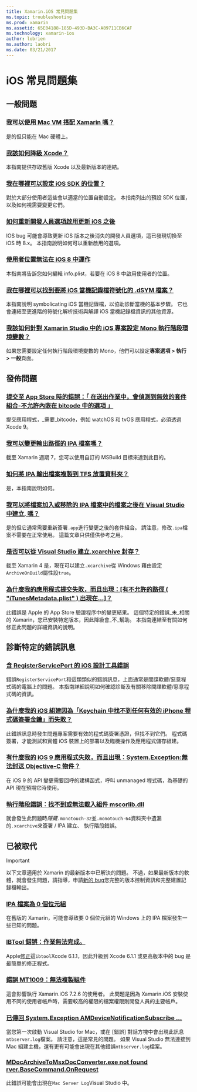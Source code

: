 ```yaml
---
title: Xamarin.iOS 常見問題集
ms.topic: troubleshooting
ms.prod: xamarin
ms.assetid: 65E04188-185D-493D-BA3C-A89711CB6CAF
ms.technology: xamarin-ios
author: lobrien
ms.author: laobri
ms.date: 03/21/2017
---
```


# <a name="ios-frequently-asked-questions"></a>iOS 常見問題集

## <a name="general-questions"></a>一般問題

### <a name="can-i-use-a-mac-vm-with-xamarinmac-vmmd"></a>[我可以使用 Mac VM 搭配 Xamarin 嗎？](mac-vm.md)
是的但只能在 Mac 硬體上。

### <a name="how-can-i-downgrade-xcodedowngrade-xcodemd"></a>[我該如何降級 Xcode？](downgrade-xcode.md)
本指南提供存取舊版 Xcode 以及最新版本的連結。

### <a name="where-can-i-set-my-ios-sdk-locationsios-sdkmd"></a>[我在哪裡可以設定 iOS SDK 的位置？](ios-sdk.md)
對於大部分使用者這些會以適當的位置自動設定。 本指南列出的預設 SDK 位置，以及如何視需要變更它們。

### <a name="how-can-i-reenable-developer-options-after-updating-iosupdate-developer-optionsmd"></a>[如何重新開發人員選項啟用更新 iOS 之後](update-developer-options.md)
IOS bug 可能會導致更新 iOS 版本之後消失的開發人員選項，這已發現切換至 iOS 時 8.x。 本指南說明如何可以重新啟用的選項。

### <a name="user-location-not-working-in-ios-8ios8-user-locationmd"></a>[使用者位置無法在 iOS 8 中運作](ios8-user-location.md)
本指南將告訴您如何編輯 info.plist，若要在 iOS 8 中啟用使用者的位置。

### <a name="where-can-i-find-the-dsym-file-to-symbolicate-ios-crash-logssymbolicate-ios-crashmd"></a>[我在哪裡可以找到要將 iOS 當機記錄檔符號化的 .dSYM 檔案？](symbolicate-ios-crash.md)
本指南說明 symbolicating iOS 當機記錄檔，以協助診斷當機的基本步驟。 它也會連結至更進階的符號化解析技術與解譯 iOS 當機記錄檔資訊的其他資源。


### <a name="how-do-i-set-mono-runtime-environment-variables-for-ios-projects-in-xamarin-studioxs-mono-runtimemd"></a>[我該如何針對 Xamarin Studio 中的 iOS 專案設定 Mono 執行階段環境變數？](xs-mono-runtime.md)
如果您需要設定任何執行階段環境變數的 Mono，他們可以設定**專案選項 > 執行 > 一般**頁面。

## <a name="publishing-questions"></a>發佈問題

### <a name="error-when-submitting-to-app-store-invalid-bundle---options-not-allowed-to-be-embedded-in-bitcode-are-detected-in-the-submissioninvalid-bundle-bitcodemd"></a>[提交至 App Store 時的錯誤：「 在送出作業中，會偵測到無效的套件組合-不允許內嵌在 bitcode 中的選項 」](invalid-bundle-bitcode.md)

提交應用程式，_需要_bitcode，例如 watchOS 和 tvOS 應用程式，必須透過 Xcode 9。

### <a name="can-i-change-the-output-path-of-the-ipa-fileipa-output-pathmd"></a>[我可以變更輸出路徑的 IPA 檔案嗎？](ipa-output-path.md)
截至 Xamarin 週期 7，您可以使用自訂的 MSBuild 目標來達到此目的。

### <a name="how-can-i-copy-ipa-output-files-to-the-tfs-drop-folderipa-tfsmd"></a>[如何將 IPA 輸出檔案複製到 TFS 放置資料夾？](ipa-tfs.md)
是，本指南說明如何。

### <a name="can-i-add-files-to-or-remove-files-from-an-ipa-file-after-building-it-in-visual-studiomodify-ipamd"></a>[我可以將檔案加入或移除的 IPA 檔案中的檔案之後在 Visual Studio 中建立, 嗎？](modify-ipa.md)
是的但它通常需要重新簽署`.app`進行變更之後的套件組合。 請注意，修改`.ipa`檔案不需要在正常使用。 這篇文章只供僅供參考之用。

### <a name="is-it-possible-to-create-a-xcarchive-archive-from-visual-studiocreate-xcarchivemd"></a>[是否可以從 Visual Studio 建立.xcarchive 封存？](create-xcarchive.md)
截至 Xamarin 4 是，現在可以建立`.xcarchive`從 Windows 藉由設定`ArchiveOnBuild`屬性設`true`。

### <a name="why-does-my-app-submission-fail-with-disallowed-paths--itunesmetadataplist--found-at--itunesmetadata-disallowed-pathsmd"></a>[為什麼我的應用程式提交失敗，而且出現：[有不允許的路徑 ( "iTunesMetadata.plist" ) 出現在...]？](itunesmetadata-disallowed-paths.md)
此錯誤是 Apple 的 App Store 驗證程序中的變更結果。 這個特定的錯誤_未_相關的 Xamarin，您已安裝特定版本，因此降級會_不_幫助。 本指南連結至有關如何修正此問題的詳細資訊的說明。


## <a name="diagnosing-specific-error-messages"></a>診斷特定的錯誤訊息

### <a name="ios-designer-error-with-registerserviceporterror-registerserviceportmd"></a>[含 RegisterServicePort 的 iOS 設計工具錯誤](error-registerserviceport.md)
錯誤`RegisterServicePort`和這類類似的錯誤訊息，上面通常是間諜軟體/惡意程式碼的電腦上的問題。 本指南詳細說明如何確認診斷及有關移除間諜軟體/惡意程式碼的資訊。

### <a name="why-does-my-ios-build-fail-with-no-valid-iphone-code-signing-keys-found-in-keychainno-codesigning-keysmd"></a>[為什麼我的 iOS 組建因為「Keychain 中找不到任何有效的 iPhone 程式碼簽署金鑰」而失敗？](no-codesigning-keys.md)
此錯誤訊息時發生問題專案需要有效的程式碼簽署憑證，但找不到它們。 程式碼簽署，才能測試和實體 iOS 裝置上的部署以及臨機操作及應用程式儲存組建。

### <a name="why-does-my-ios-9-app-fail-with-systemexception-failed-to-marshal-the-objective-c-objectexception-marshal-obj-cmd"></a>[有什麼我的 iOS 9 應用程式失敗，而且出現：System.Exception:無法封送 Objective-C 物件？](exception-marshal-obj-c.md)
在 iOS 9 的 API 變更需要回呼的建構函式，呼叫 unmanaged 程式碼，為基礎的 API 現在預期它時使用。

### <a name="runtime-error-the-assembly-mscorlibdll-was-not-found-or-could-not-be-loadederror-mscorlib-not-foundmd"></a>[執行階段錯誤：找不到或無法載入組件 mscorlib.dll](error-mscorlib-not-found.md)
就會發生此問題時*隱藏*`.monotouch-32`並`.monotouch-64`資料夾中遺漏的`.xcarchive`來簽署 / IPA 建立、 執行階段錯誤。

## <a name="deprecated"></a>已被取代

> [!IMPORTANT]
> 以下文章適用於 Xamarin 的最新版本中已解決的問題。 不過，如果最新版本的軟體，就會發生問題，請指導，申請[新的 bug](~/cross-platform/troubleshooting/questions/howto-file-bug.md)您完整的版本控制資訊和完整建置記錄檔輸出。



### <a name="ipa-file-is-0-bytesipa-zero-bytesmd"></a>[IPA 檔案為 0 個位元組](ipa-zero-bytes.md)
在舊版的 Xamarin，可能會導致要 0 個位元組的 Windows 上的 IPA 檔案發生一些已知的問題。

### <a name="ibtool-error-the-operation-couldnt-be-completederror-ibtoolmd"></a>[IBTool 錯誤：作業無法完成。](error-ibtool.md)
Apple[修正](https://developer.apple.com/library/ios/releasenotes/DeveloperTools/RN-Xcode/Chapters/xc6_release_notes.html)這`ibtool`Xcode 6.1.1，因此升級到 Xcode 6.1.1 或更高版本中的 bug 是最簡單的修正程式。

### <a name="error-mt1009-could-not-copy-the-assemblyerror-mt1009md"></a>[錯誤 MT1009：無法複製組件](error-mt1009.md)
這會影響執行 Xamarin.iOS 7.2.6 的使用者。 此問題是因為 Xamarin.iOS 安裝使用不同的使用者帳戶時，需要較高的權限的檔案權限則開發人員的主要帳戶。

### <a name="systemexception-amdevicenotificationsubscribe-returned-exception-amddevicenotificationsubscribemd"></a>[已傳回 System.Exception AMDeviceNotificationSubscribe ...](exception-amddevicenotificationsubscribe.md)
當您第一次啟動 Visual Studio for Mac，或在 [錯誤] 對話方塊中會出現此訊息`mtbserver.log`檔案。 請注意，這是常見的問題。 如果 Visual Studio 無法連接到 Mac 組建主機，還有更有可能會出現在其他錯誤`mtbserver.log`檔案。

### <a name="mdocarchivetomsxdocconverterexe-not-found-rverbasecommandonrequestmdocarchivetomsxdocconverter-not-foundmd"></a>[MDocArchiveToMsxDocConverter.exe not found rver.BaseCommand.OnRequest](mdocarchivetomsxdocconverter-not-found.md)
此錯誤可能會出現在`Mac Server Log`Visual Studio 中。
